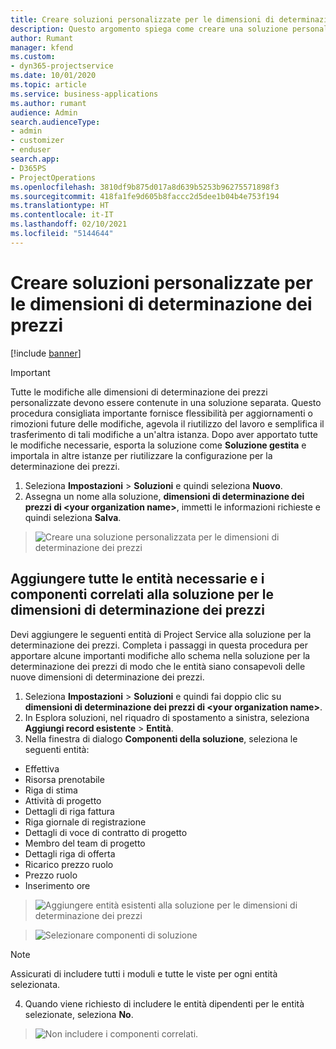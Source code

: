 ```yaml
---
title: Creare soluzioni personalizzate per le dimensioni di determinazione dei prezzi
description: Questo argomento spiega come creare una soluzione personalizzata quando si creano dimensioni di determinazione dei prezzi personalizzate.
author: Rumant
manager: kfend
ms.custom:
- dyn365-projectservice
ms.date: 10/01/2020
ms.topic: article
ms.service: business-applications
ms.author: rumant
audience: Admin
search.audienceType:
- admin
- customizer
- enduser
search.app:
- D365PS
- ProjectOperations
ms.openlocfilehash: 3810df9b875d017a8d639b5253b96275571898f3
ms.sourcegitcommit: 418fa1fe9d605b8faccc2d5dee1b04b4e753f194
ms.translationtype: HT
ms.contentlocale: it-IT
ms.lasthandoff: 02/10/2021
ms.locfileid: "5144644"
---
```

# <a name="create-custom-solutions-for-pricing-dimensions"></a>Creare soluzioni personalizzate per le dimensioni di determinazione dei prezzi

[!include [banner](../includes/psa-now-project-operations.md)]

> [!IMPORTANT]
> Tutte le modifiche alle dimensioni di determinazione dei prezzi personalizzate devono essere contenute in una soluzione separata. Questo procedura consigliata importante fornisce flessibilità per aggiornamenti o rimozioni future delle modifiche, agevola il riutilizzo del lavoro e semplifica il trasferimento di tali modifiche a un'altra istanza. Dopo aver apportato tutte le modifiche necessarie, esporta la soluzione come **Soluzione gestita** e importala in altre istanze per riutilizzare la configurazione per la determinazione dei prezzi.

1. Seleziona **Impostazioni** > **Soluzioni** e quindi seleziona **Nuovo**. 
2. Assegna un nome alla soluzione, **dimensioni di determinazione dei prezzi di \<your organization name>**, immetti le informazioni richieste e quindi seleziona **Salva**.

> ![Creare una soluzione personalizzata per le dimensioni di determinazione dei prezzi](media/Creation-of-custom-pricing-dimension-solution.PNG)
  
## <a name="add-all-required-entities-and-related-components-to-the-pricing-dimension-solution"></a>Aggiungere tutte le entità necessarie e i componenti correlati alla soluzione per le dimensioni di determinazione dei prezzi
Devi aggiungere le seguenti entità di Project Service alla soluzione per la determinazione dei prezzi. Completa i passaggi in questa procedura per apportare alcune importanti modifiche allo schema nella soluzione per la determinazione dei prezzi di modo che le entità siano consapevoli delle nuove dimensioni di determinazione dei prezzi.

1. Seleziona **Impostazioni** > **Soluzioni** e quindi fai doppio clic su **dimensioni di determinazione dei prezzi di \<your organization name>**. 
2. In Esplora soluzioni, nel riquadro di spostamento a sinistra, seleziona **Aggiungi record esistente** > **Entità**.
3. Nella finestra di dialogo **Componenti della soluzione**, seleziona le seguenti entità:

- Effettiva
- Risorsa prenotabile
- Riga di stima
- Attività di progetto
- Dettagli di riga fattura
- Riga giornale di registrazione
- Dettagli di voce di contratto di progetto
- Membro del team di progetto
- Dettagli riga di offerta
- Ricarico prezzo ruolo
- Prezzo ruolo 
- Inserimento ore 

> ![Aggiungere entità esistenti alla soluzione per le dimensioni di determinazione dei prezzi](media/Existing-entities-to-PD-solution.png)

> ![Selezionare componenti di soluzione](media/Dimension-Components.png)

> [!NOTE]
> Assicurati di includere tutti i moduli e tutte le viste per ogni entità selezionata.

4. Quando viene richiesto di includere le entità dipendenti per le entità selezionate, seleziona **No**.

> ![Non includere i componenti correlati.](media/Do-not-include-required.png)


